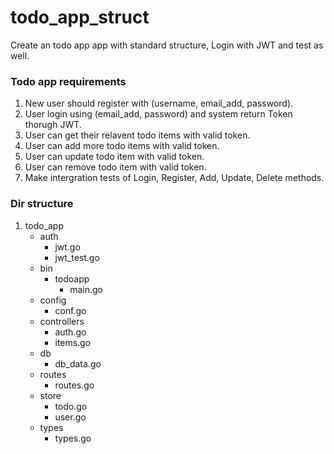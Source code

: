 # todo_app_struct
Create an todo app app with standard structure, Login with JWT and test as well.


### Todo app requirements

1. New user should register with (username, email_add, password).
2. User login using (email_add, password) and system return Token thorugh JWT.
3. User can get their relavent todo items with valid token. 
4. User can add more todo items with valid token.
5. User can update todo item with valid token.
6. User can remove todo item with valid token.
7. Make intergration tests of Login, Register, Add, Update, Delete methods.



### Dir structure

1. todo_app
   - auth
     - jwt.go
     - jwt_test.go
   - bin
     - todoapp
       - main.go
   - config
     - conf.go
   - controllers
      - auth.go
      - items.go
   - db
     - db_data.go   
   - routes
      - routes.go
   - store
      - todo.go
      - user.go
   - types
     - types.go
